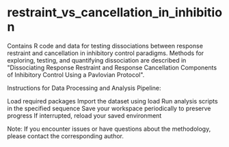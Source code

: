 # restraint_vs_cancellation_in_inhibition
Contains R code and data for testing dissociations between response restraint and cancellation in inhibitory control paradigms. Methods for exploring, testing, and quantifying dissociation are described in "Dissociating Response Restraint and Response Cancellation Components of Inhibitory Control Using a Pavlovian Protocol".

Instructions for Data Processing and Analysis Pipeline:

Load required packages
Import the dataset using load
Run analysis scripts in the specified sequence 
Save your workspace periodically to preserve progress
If interrupted, reload your saved environment

Note: If you encounter issues or have questions about the methodology, please contact the corresponding author.
